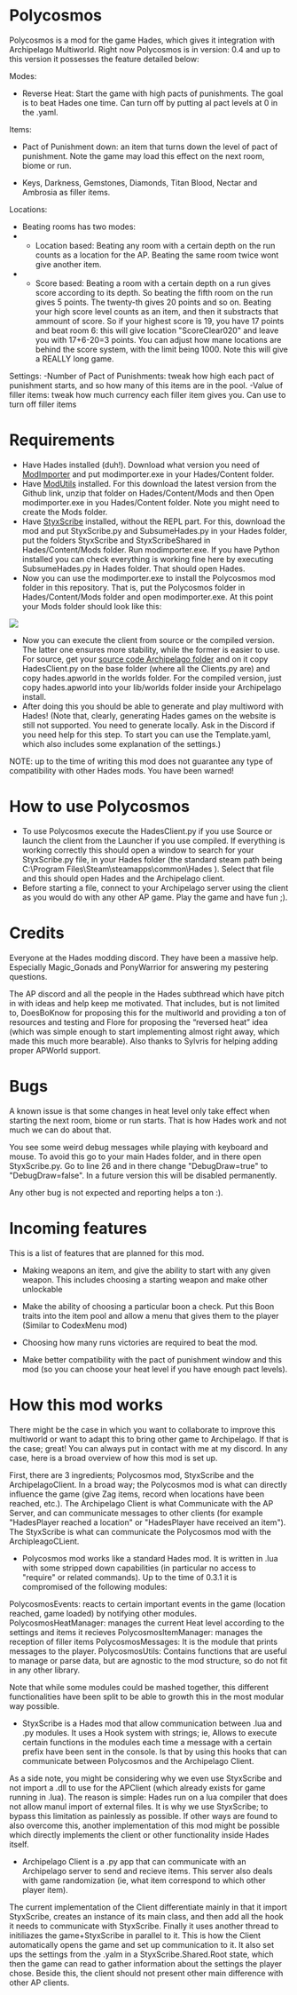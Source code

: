 # Polycosmos
Polycosmos is a mod for the game Hades, which gives it integration with Archipelago Multiworld. Right now Polycosmos is in version: 
0.4 and up to this version it possesses the feature detailed below:

Modes:
- Reverse Heat: Start the game with high pacts of punishments. The goal is to beat Hades one time. Can turn off by putting al pact levels at 0 in the .yaml.
  
Items:
- Pact of Punishment down: an item that turns down the level of pact of punishment. Note the game may load this effect
on the next room, biome or run.

- Keys, Darkness, Gemstones, Diamonds, Titan Blood, Nectar and Ambrosia as filler items.

Locations:
- Beating rooms has two modes: 
- - Location based: Beating any room with a certain depth on the run counts as a location for the AP. Beating the same room twice wont give another item.
- - Score based: Beating a room with a certain depth on a run gives score according to its depth. So beating the fifth room on the run gives 5 points. The twenty-th gives 20 points and so on.  Beating your high score level counts as an item, and then it substracts that ammount of score. So if your highest score is 19, you have 17 points and beat room 6: this will give location "ScoreClear020" and leave you with 17+6-20=3 points. You can adjust how mane locations are behind the score system, with the limit being 1000. Note this will give a REALLY
long game.

Settings:
-Number of Pact of Punishments: tweak how high each pact of punishment starts, and so how many of this items are in the pool.
-Value of filler items: tweak how much currency each filler item gives you. Can use to turn off filler items

# Requirements
- Have Hades installed (duh!). Download what version you need of [ModImporter](https://github.com/SGG-Modding/ModImporter/releases/tag/1.5.2) and put modimporter.exe in your Hades/Content folder.
- Have [ModUtils](https://github.com/SGG-Modding/ModUtil/releases) installed. For this download the latest version from the Github link, unzip that folder on Hades/Content/Mods and then Open modimporter.exe in you Hades/Content folder. Note you might need to create the Mods folder.
- Have [StyxScribe](https://github.com/SGG-Modding/StyxScribe) installed, without the REPL part. For this, download the mod and put StyxScribe.py and SubsumeHades.py in your Hades folder, put the folders StyxScribe and StyxScribeShared in Hades/Content/Mods folder. Run modimporter.exe. If you have Python installed you can check everything is working fine here by executing SubsumeHades.py in Hades folder. That should open Hades.
- Now you can use the modimporter.exe to install the Polycosmos mod folder in this repository. That is, put the Polycosmos folder in Hades/Content/Mods folder and open modimporter.exe. At this point your Mods folder should look like this:

![](https://github.com/NaixGames/Polycosmos/blob/main/FolderStructure.png?raw=true)
- Now you can execute the client from source or the compiled version. The latter one ensures more stability, while the former is easier to use. For source, get your [source code Archipelago folder](https://github.com/ArchipelagoMW/Archipelago) and on it copy HadesClient.py on the base folder (where all the Clients.py are) and copy hades.apworld in the worlds folder. For the compiled version, just copy hades.apworld into your lib/worlds folder inside your Archipelago install.
- After doing this you should be able to generate and play multiword with Hades! (Note that, clearly, generating Hades games on the website is still not supported. You need to generate locally. Ask in the Discord if you need help
for this step. To start you can use the Template.yaml, which also includes some explanation of the settings.)

NOTE: up to the time of writing this mod does not guarantee any type of compatibility with other Hades mods. You have been warned!

# How to use Polycosmos

- To use Polycosmos execute the HadesClient.py if you use Source or launch the client from the Launcher if you use compiled. If everything is working correctly this should open a window to search for your StyxScribe.py file, in your Hades folder (the standard steam path being C:\Program Files\Steam\steamapps\common\Hades ). Select that file and this should open Hades and the Archipelago client. 
- Before starting a file, connect to your Archipelago server using the client as you would do with any other AP game. Play the game and have fun ;).

# Credits

Everyone at the Hades modding discord. They have been a massive help. Especially Magic_Gonads and PonyWarrior for answering my pestering questions.

The AP discord and all the people in the Hades subthread which have pitch in with ideas and help keep me motivated. That includes, but is not limited to, DoesBoKnow for proposing this for the multiworld and providing a ton of resources and testing and Flore for proposing the “reversed heat” idea (which was simple enough to start implementing almost right away, which made this much more bearable). Also thanks to Sylvris for helping adding proper APWorld support.

# Bugs 

A known issue is that some changes in heat level only take effect when starting the next room, biome or run starts. That is how Hades work and not much we can do about that.

You see some weird debug messages while playing with keyboard and mouse. To avoid this go to your main Hades folder, and in there open StyxScribe.py. Go to line 26 and in there change "DebugDraw=true" to "DebugDraw=false". In a future version this will be disabled permanently.

Any other bug is not expected and reporting helps a ton :).

# Incoming features

This is a list of features that are planned for this mod.

- Making weapons an item, and give the ability to start with any given weapon. This includes choosing a starting weapon and make other unlockable

- Make the ability of choosing a particular boon a check. Put this Boon traits into the item pool and allow a menu that gives them to the player (Similar to CodexMenu mod)

- Choosing how many runs victories are required to beat the mod.

- Make better compatibility with the pact of punishment window and this mod (so you can choose your heat level if you have enough pact levels).

# How this mod works

There might be the case in which you want to collaborate to improve this multiworld or want to adapt this to bring other game to Archipelago.
If that is the case; great! You can always put in contact with me at my discord. In any case, here is a broad overview of how this mod is set up.

First, there are 3 ingredients; Polycosmos mod, StyxScribe and the ArchipelagoClient. In a broad way; the Polycosmos
mod is what can directly influence the game (give Zag items, record when locations have been reached, etc.). The Archipelago Client
is what Communicate with the AP Server, and can communicate messages to other clients (for example "HadesPlayer reached a location" or "HadesPlayer have received an item").
The StyxScribe is what can communicate the Polycosmos mod with the ArchipleagoCLient.

- Polycosmos mod works like a standard Hades mod. It is written in .lua with some stripped down capabilities (in particular no access to
"require" or related commands). Up to the time of 0.3.1 it is compromised of the following modules:

PolycosmosEvents: reacts to certain important events in the game (location reached, game loaded) by notifying other modules.
PolycosmosHeatManager: manages the current Heat level according to the settings and items it recieves
PolycosmosItemManager: manages the reception of filler items
PolycosmosMessages: It is the module that prints messages to the player.
PolycosmosUtils: Contains functions that are useful to manage or parse data, but are agnostic to the mod structure, so do not fit in any other library.

Note that while some modules could be mashed together, this different functionalities have been split to be able to growth this in the most modular way possible.

- StyxScribe is a Hades mod that allow communication between .lua and .py modules. It uses a Hook system with strings;
ie, Allows to execute certain functions in the modules each time a message with a certain prefix have been sent in the console.
Is that by using this hooks that can communicate between Polycosmos and the Archipelago Client.

As a side note, you might be considering why we even use StyxScribe and not import a .dll to use for the APClient (which already
exists for game running in .lua). The reason is simple: Hades run on a lua compiler that does not allow manul import of external files.
It is why we use StyxScribe; to bypass this limitation as painlessly as possible. If other ways are found to also
overcome this, another implementation of this mod might be possible which directly implements the client or other functionality inside Hades
itself.

- Archipelago Client is a .py app that can communicate with an Archipelago server to send and recieve items. This server also
deals with game randomization (ie, what item correspond to which other player item).

The current implementation of the Client differentiate mainly in that it import StyxScribe, creates an instance of its main class,
and then add all the hook it needs to communicate with StyxScribe. Finally it uses another thread to initiliazes the game+StyxScribe in parallel to it. This is how the Client automatically opens the game and set up communication to it. It also set ups the settings from the .yalm in a StyxScribe.Shared.Root state, which then the game can read
to gather information about the settings the player chose. Beside this, the client should not present other main difference with other AP clients.
